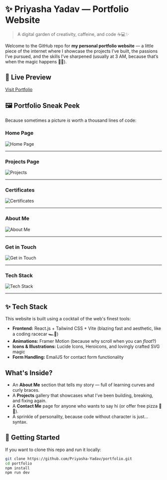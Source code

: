 # ✨ Priyasha Yadav — Portfolio Website

> A digital garden of creativity, caffeine, and code ☕💻✨

Welcome to the GitHub repo for **my personal portfolio website** — a little piece of the internet where I showcase the projects I’ve built, the passions I’ve pursued, and the skills I’ve sharpened (usually at 3 AM, because that’s when the magic happens 🦉🌌).

## 🔮 Live Preview

 [Visit Portfolio](https://priyasha-yadav.vercel.app)

## 🖼️ Portfolio Sneak Peek

Because sometimes a picture *is* worth a thousand lines of code:

### Home Page
![Home Page](https://res.cloudinary.com/dd5zrwqzj/image/upload/v1745515774/Screenshot_2025-04-24_at_10.53.20_PM_kkrdsq.png)

---
### Projects Page
![Projects](https://res.cloudinary.com/dd5zrwqzj/image/upload/v1745515778/Screenshot_2025-04-24_at_10.53.56_PM_r1ahi9.png)

---
### Certificates
![Certificates](https://res.cloudinary.com/dd5zrwqzj/image/upload/v1745515774/Screenshot_2025-04-24_at_10.54.26_PM_ilxpeu.png)

---
### About Me
![About Me](https://res.cloudinary.com/dd5zrwqzj/image/upload/v1745515771/Screenshot_2025-04-24_at_10.55.17_PM_vgoyy9.png)

---
### Get in Touch
![Get in Touch](https://res.cloudinary.com/dd5zrwqzj/image/upload/v1745515758/Screenshot_2025-04-24_at_10.56.12_PM_zzecj3.png)

---
### Tech Stack
![Tech Stack](https://res.cloudinary.com/dd5zrwqzj/image/upload/v1745515768/Screenshot_2025-04-24_at_10.54.10_PM_nvgeks.png)

---

## ✨ Tech Stack

This website is built using a cocktail of the web's finest tools:

- **Frontend:** React.js + Tailwind CSS + Vite (blazing fast and aesthetic, like a coding racecar 🏎️💨)
- **Animations:** Framer Motion (because why scroll when you can *float*?)
- **Icons & Illustrations:** Lucide Icons, Heroicons, and lovingly crafted SVG magic
- **Form Handling:** EmailJS for contact form functionality


## What's Inside?

- An **About Me** section that tells my story — full of learning curves and curly braces.
- A **Projects** gallery that showcases what I’ve been building, breaking, and fixing again.
- A **Contact Me** page for anyone who wants to say hi (or offer free pizza 🍕👀).
- A sprinkle of personality, because code without character is just... syntax.

## 🚀 Getting Started

If you want to clone this repo and run it locally:

```bash
git clone https://github.com/Priyasha-Yadav/portfolio.git
cd portfolio
npm install
npm run dev
